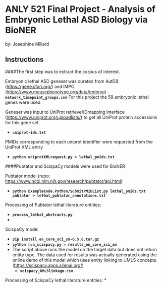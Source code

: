 # ANLY 521 Final Project - Analysis of Embryonic Lethal ASD Biology via BioNER
by: Josephine Millard

## Instructions
####The first step was to extract the corpus of interest.

Embryonic lethal ASD geneset was curated from AutDB (https://gene.sfari.org/) and IMPC (https://www.mousephenotype.org/data/embryo) - **`network_timepoint_groups.csv`**
For this project the 58 embryonic lethal genes were used. 

Geneset was input to UniProt retrieve/IDmapping interface (https://www.uniprot.org/uploadlists/) to get all UniProt protein accessions for this gene set.
* **`uniprot-ids.txt`**

PMIDs corresponding to each uniprot identifier were requested from the UniProt XML entry
* **`python uniprotXMLrequest.py > lethal_pmids.txt`**

####Pubtator and ScispaCy models were used for BioNER

Pubtator model (repo: https://www.ncbi.nlm.nih.gov/research/pubtator/api.html)
* **`python ExampleCode.Python/SubmitPMIDList.py lethal_pmids.txt pubtator > lethal_pubtator_annotations.txt`**

Processing of Pubtator lethal literature entities:
* **`process_lethal_abstracts.py`**
* 

ScispaCy model
* **`pip install en_core_sci_sm-0.5.0.tar.gz`** 
* **`python run_scispacy.py > results_en_core_sci_sm`**
* The script above runs the model on the target data but does not return entity type. The data used for results was actually generated using the online demo of this model which uses entity linking to UMLS concepts. (https://scispacy.apps.allenai.org/)
  * **`scispacy_UMLSlinkage.csv`**

Processing of ScispaCy lethal literature entities:
*

